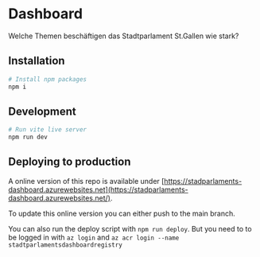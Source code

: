 # Dashboard
Welche Themen beschäftigen das Stadtparlament St.Gallen wie stark?

## Installation

```bash
# Install npm packages
npm i
```

## Development

```bash
# Run vite live server
npm run dev
```


## Deploying to production

A online version of this repo is available under [https://stadparlaments-dashboard.azurewebsites.net](https://stadparlaments-dashboard.azurewebsites.net/).

To update this online version you can either push to the main branch.

You can also run the deploy script with `npm run deploy`. But you need to to be logged in with `az login` and `az acr login --name stadtparlamentsdashboardregistry`
